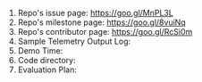 
1. Repo's issue page: https://goo.gl/MnPL3L
2. Repo's milestone page: https://goo.gl/8vuiNq
3. Repo's contributor page: https://goo.gl/RcSi0m
4. Sample Telemetry Output Log: 
5. Demo Time: 
6. Code directory: 
7. Evaluation Plan:
